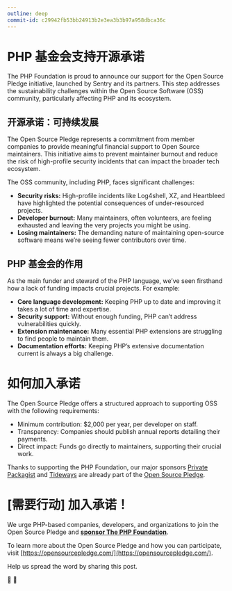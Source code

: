 ```yaml
---
outline: deep
commit-id: c29942fb53bb24913b2e3ea3b3b97a958dbca36c
---
```


# PHP 基金会支持开源承诺

The PHP Foundation is proud to announce our support for the Open Source Pledge initiative, launched by Sentry and its partners. This step addresses the sustainability challenges within the Open Source Software (OSS) community, particularly affecting PHP and its ecosystem.

## 开源承诺：可持续发展

The Open Source Pledge represents a commitment from member companies to provide meaningful financial support to Open Source maintainers. This initiative aims to prevent maintainer burnout and reduce the risk of high-profile security incidents that can impact the broader tech ecosystem.

The OSS community, including PHP, faces significant challenges:

* **Security risks:** High-profile incidents like Log4shell, XZ, and Heartbleed have highlighted the potential consequences of under-resourced projects.
* **Developer burnout:** Many maintainers, often volunteers, are feeling exhausted and leaving the very projects you might be using.
* **Losing maintainers:** The demanding nature of maintaining open-source software means we’re seeing fewer contributors over time.

## PHP 基金会的作用

As the main funder and steward of the PHP language, we’ve seen firsthand how a lack of funding impacts crucial projects. For example:

* **Core language development:** Keeping PHP up to date and improving it takes a lot of time and expertise.
* **Security support:** Without enough funding, PHP can’t address vulnerabilities quickly.
* **Extension maintenance:** Many essential PHP extensions are struggling to find people to maintain them.
* **Documentation efforts:** Keeping PHP’s extensive documentation current is always a big challenge.

# 如何加入承诺

The Open Source Pledge offers a structured approach to supporting OSS with the following requirements:

* Minimum contribution: $2,000 per year, per developer on staff.
* Transparency: Companies should publish annual reports detailing their payments.
* Direct impact: Funds go directly to maintainers, supporting their crucial work.

Thanks to supporting the PHP Foundation, our major sponsors [Private Packagist](https://packagist.com/) and [Tideways](https://tideways.com/) are already part of the [Open Source Pledge](https://opensourcepledge.com/).

# \[需要行动\] 加入承诺！

We urge PHP-based companies, developers, and organizations to join the Open Source Pledge and **[sponsor The PHP Foundation](https://thephp.foundation/sponsor/)**. 

To learn more about the Open Source Pledge and how you can participate, visit&nbsp;[https://opensourcepledge.com/](https://opensourcepledge.com/).

Help us spread the word by sharing this post.

💜️ 🐘